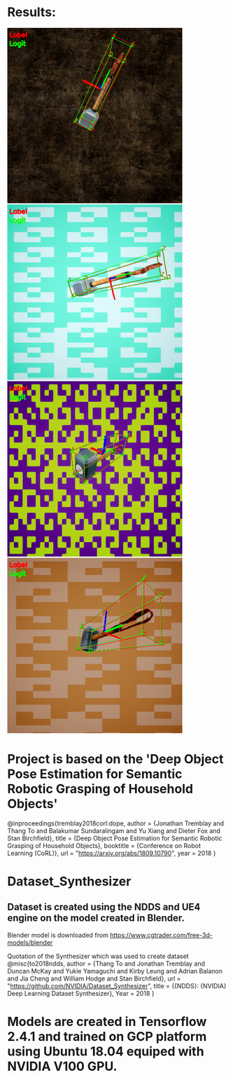 # Results:
![alt text][sample1]
![alt text][sample2]
![alt text][sample3]
![alt text][sample4]

[sample1]: https://github.com/bajloml/tf_train_6DOF/blob/master/test_scripts/images/test_0.png "sample1"
[sample2]: https://github.com/bajloml/tf_train_6DOF/blob/master/test_scripts/images/test_9.png "sample2"
[sample3]: https://github.com/bajloml/tf_train_6DOF/blob/master/test_scripts/images/test_16.png "sample3"
[sample4]: https://github.com/bajloml/tf_train_6DOF/blob/master/test_scripts/images/test_13.png "sample4"

# Project is based on the 'Deep Object Pose Estimation for Semantic Robotic Grasping of Household Objects'

@inproceedings{tremblay2018corl:dope,
    author = {Jonathan Tremblay and Thang To and Balakumar Sundaralingam and Yu Xiang and Dieter Fox and Stan Birchfield},
    title = {Deep Object Pose Estimation for Semantic Robotic Grasping of Household Objects},
    booktitle = {Conference on Robot Learning (CoRL)},
    url = "https://arxiv.org/abs/1809.10790",
    year = 2018
    }

# Dataset_Synthesizer

## Dataset is created using the NDDS and UE4 engine on the model created in Blender. 
Blender model is downloaded from https://www.cgtrader.com/free-3d-models/blender

Quotation of the Synthesizer which was used to create dataset
@misc{to2018ndds,
    author = {Thang To and Jonathan Tremblay and Duncan McKay and Yukie Yamaguchi and Kirby Leung 
            and Adrian Balanon and Jia Cheng and William Hodge and Stan Birchfield},
    url = "https://github.com/NVIDIA/Dataset_Synthesizer",
    title = {{NDDS}: {NVIDIA} Deep Learning Dataset Synthesizer},
    Year = 2018
    }
	
# Models are created in Tensorflow 2.4.1 and trained on GCP platform using Ubuntu 18.04 equiped with NVIDIA V100 GPU.
